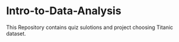 # Intro-to-Data-Analysis

This Repository contains quiz sulotions and project choosing Titanic dataset.
